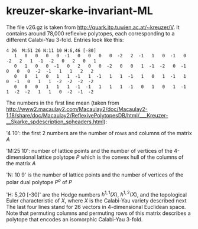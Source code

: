 # kreuzer-skarke-invariant-ML
The file v26.gz is taken from http://quark.itp.tuwien.ac.at/~kreuzer/V. It contains around 78,000 reflexive polytopes, each corresponding to a different Calabi-Yau 3-fold.
Entries look like this:

```
4 26  M:51 26 N:11 10 H:6,46 [-80]
   1   0   0   0   0  -1   0   0   0   0  -2   2  -1   1   0  -1   0  -2   2   1  -1  -2   0   2   0   1
   0   1   0   0  -1   0   2   0   0  -2   0   0   1  -1  -2   0  -1   0   0   0  -2  -1   1   1   2   2
   0   0   1   0   1   1  -1   1  -1   1   1  -1   1   0   1  -1   1   0  -1   0   1   1  -2  -2  -2  -2
   0   0   0   1   1   1  -1  -1   1   1   1  -1   0   1   0   1  -1   1  -2  -2   1   1   0  -2  -1  -2
```

The numbers in the first line mean (taken from http://www2.macaulay2.com/Macaulay2/doc/Macaulay2-1.18/share/doc/Macaulay2/ReflexivePolytopesDB/html/___Kreuzer-__Skarke_spdescription_spheaders.html):         
            
'4 10': the first 2 numbers are the number of rows and columns of the matrix $A$            
            
'M:25 10': number of lattice points and the number of vertices of the 4-dimensional lattice polytope $P$ which is the convex hull of the columns of the matrix $A$            
            
'N: 10 9' is the number of lattice points and the number of vertices of the polar dual polytope $P^o$ of $P$            
            
'H: 5,20 [-30]' are the Hodge numbers $h^{1,1}(X)$, $h^{1,2}(X)$, and the topological Euler characteristic of $X$, where $X$ is the Calabi-Yau variety described next            
The last four lines stand for 26 vectors in 4-dimensional Euclidean space.
Note that permuting columns and permuting rows of this matrix describes a polytope that encodes an isomorphic Calabi-Yau 3-fold.
